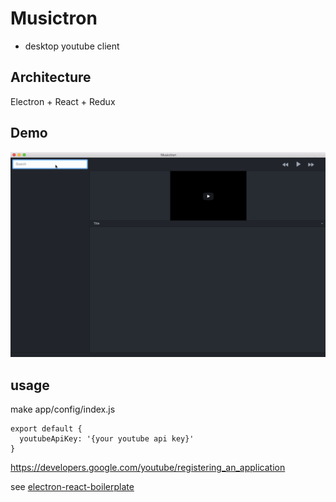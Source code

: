 # Musictron
- desktop youtube client

## Architecture
Electron + React + Redux

## Demo
![demo](https://github.com/n-kurasawa/musictron/blob/master/demo.gif)

## usage 
make app/config/index.js
```
export default {
  youtubeApiKey: '{your youtube api key}'
}
```
https://developers.google.com/youtube/registering_an_application

see [electron-react-boilerplate](https://github.com/chentsulin/electron-react-boilerplate)
